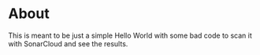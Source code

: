 # About

This is meant to be just a simple Hello World with some bad code to scan it with SonarCloud and see the results.
